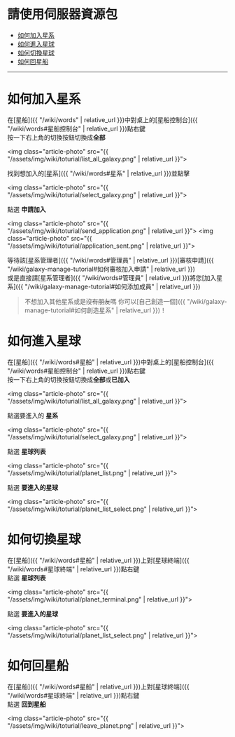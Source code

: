 # 請使用伺服器資源包

- [如何加入星系](#如何加入星系)
- [如何進入星球](#如何進入星球)
- [如何切換星球](#如何切換星球)
- [如何回星船](#如何回星船)
  
---

# 如何加入星系

在[星船]({{ "/wiki/words" | relative_url }})中對桌上的[星船控制台]({{ "/wiki/words#星船控制台" | relative_url }})點右鍵  
按一下右上角的切換按鈕切換成**全部**  

<img class="article-photo" src="{{ "/assets/img/wiki/toturial/list_all_galaxy.png" | relative_url }}">

找到想加入的[星系]({{ "/wiki/words#星系" | relative_url }})並點擊  

<img class="article-photo" src="{{ "/assets/img/wiki/toturial/select_galaxy.png" | relative_url }}">

點選 **申請加入**  

<img class="article-photo" src="{{ "/assets/img/wiki/toturial/send_application.png" | relative_url }}">
<img class="article-photo" src="{{ "/assets/img/wiki/toturial/application_sent.png" | relative_url }}">

等待該[星系管理者]({{ "/wiki/words#管理員" | relative_url }})[審核申請]({{ "/wiki/galaxy-manage-tutorial#如何審核加入申請" | relative_url }})  
或是直接請[星系管理者]({{ "/wiki/words#管理員" | relative_url }})將您[加入星系]({{ "/wiki/galaxy-manage-tutorial#如何添加成員" | relative_url }})

> 不想加入其他星系或是~~沒有朋友~~嗎 你可以[自己創造一個]({{ "/wiki/galaxy-manage-tutorial#如何創造星系" | relative_url }})！

# 如何進入星球

在[星船]({{ "/wiki/words#星船" | relative_url }})中對桌上的[星船控制台]({{ "/wiki/words#星船控制台" | relative_url }})點右鍵  
按一下右上角的切換按鈕切換成**全部**或**已加入**  

<img class="article-photo" src="{{ "/assets/img/wiki/toturial/list_all_galaxy.png" | relative_url }}">

點選要進入的 **星系**  

<img class="article-photo" src="{{ "/assets/img/wiki/toturial/select_galaxy.png" | relative_url }}">

點選 **星球列表**  

<img class="article-photo" src="{{ "/assets/img/wiki/toturial/planet_list.png" | relative_url }}">

點選 **要進入的星球**

<img class="article-photo" src="{{ "/assets/img/wiki/toturial/planet_list_select.png" | relative_url }}">

# 如何切換星球

在[星船]({{ "/wiki/words#星船" | relative_url }})上對[星球終端]({{ "/wiki/words#星球終端" | relative_url }})點右鍵  
點選 **星球列表**  

<img class="article-photo" src="{{ "/assets/img/wiki/toturial/planet_terminal.png" | relative_url }}">

點選 **要進入的星球**

<img class="article-photo" src="{{ "/assets/img/wiki/toturial/planet_list_select.png" | relative_url }}">

# 如何回星船

在[星船]({{ "/wiki/words#星船" | relative_url }})上對[星球終端]({{ "/wiki/words#星球終端" | relative_url }})點右鍵  
點選 **回到星船**

<img class="article-photo" src="{{ "/assets/img/wiki/toturial/leave_planet.png" | relative_url }}">
